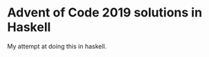 Advent of Code 2019 solutions in Haskell
========================================

My attempt at doing this in haskell.
